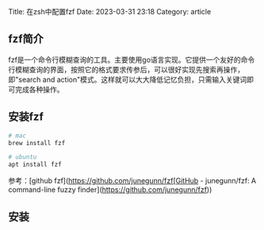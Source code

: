 Title:  在zsh中配置fzf
Date: 2023-03-31 23:18
Category:  article

## fzf简介

fzf是一个命令行模糊查询的工具。主要使用go语言实现。它提供一个友好的命令行模糊查询的界面，按照它的格式要求传参后，可以很好实现先搜索再操作，即"search and action"模式。这样就可以大大降低记忆负担，只需输入关键词即可完成各种操作。

## 安装fzf

```zsh
# mac
brew install fzf

# ubuntu
apt install fzf
```

参考：[github fzf](https://github.com/junegunn/fzf[GitHub - junegunn/fzf: A command-line fuzzy finder](https://github.com/junegunn/fzf))

## 安装
